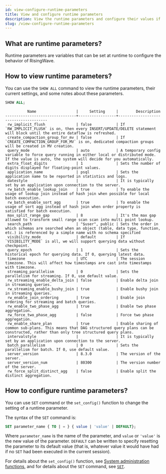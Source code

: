 ```yaml
---
id: view-configure-runtime-parameters
title: View and configure runtime parameters
description: View the runtime parameters and configure their values if needed.
slug: /view-configure-runtime-parameters
---
```

<head>
  <link rel="canonical" href="https://docs.risingwave.com/docs/current/view-configure-runtime-parameters/" />
</head>

## What are runtime parameters?

Runtime parameters are variables that can be set at runtime to configure the behavior of RisingWave.

## How to view runtime parameters?

You can use the `SHOW ALL` command to view the runtime parameters, their current settings, and some notes about these parameters.

```sql
SHOW ALL;
```

``` title=Parameters
          Name                  |     Setting     |        Description
--------------------------------+-----------------+--------------------------------------
 rw_implicit_flush              | false           | If `RW_IMPLICIT_FLUSH` is on, then every INSERT/UPDATE/DELETE statement will block until the entire dataflow is refreshed.
 create_compaction_group_for_mv | false           | If `CREATE_COMPACTION_GROUP_FOR_MV` is on, dedicated compaction groups will be created in MV creation.
 query_mode                     | auto            | A temporary config variable to force query running in either local or distributed mode. If the value is auto, the system will decide for you automatically.
 extra_float_digits             | 1               | Sets the number of digits displayed for floating-point values.
 application_name               | psql            | Sets the application name to be reported in statistics and logs.
 datestyle                      |                 | It is typically set by an application upon connection to the server.
 rw_batch_enable_lookup_join    | true            | To enable the usage of lookup join instead of hash join when possible for local batch execution.
 rw_batch_enable_sort_agg       | true            | To enable the usage of sort agg instead of hash join when order property is satisfied for batch execution.
 max_split_range_gap            | 8               | It's the max gap allowed to transform small range scan scan into multi point lookup.
 search_path                    | "$user", public | Sets the order in which schemas are searched when an object (table, data type, function, etc.) is referenced by a simple name with no schema specified
 visibility_mode                | default         | If `VISIBILITY_MODE` is all, we will support querying data without checkpoint.
 query_epoch                    | 1               | Sets the historical epoch for querying data. If 0, querying latest data.
 timezone                       | UTC             | The session timezone. This will affect how timestamps are cast into timestamps with timezone.
 streaming_parallelism          | 0               | Sets the parallelism for streaming. If 0, use default value.
 rw_streaming_enable_delta_join | false           | Enable delta join in streaming queries.
 rw_streaming_enable_bushy_join | true            | Enable bushy join in streaming queries.
 rw_enable_join_ordering        | true            | Enable join ordering for streaming and batch queries.
 rw_enable_two_phase_agg        | true            | Enable two phase aggregation.
 rw_force_two_phase_agg         | false           | Force two phase aggregation.
 rw_enable_share_plan           | true            | Enable sharing of common sub-plans. This means that DAG structured query plans can be constructed, rather than only tree structured query plans.
 intervalstyle                  |                 | It is typically set by an application upon connection to the server.
 batch_parallelism              | 0               | Sets the parallelism for batch. If 0, use default value.
 server_version                 | 8.3.0           | The version of the server.
 server_version_num             | 80300           | The version number of the server.
 rw_force_split_distinct_agg    | false           | Enable split the distinct aggregation.
```

## How to configure runtime parameters?

You can use `SET` command or the `set_config()` function to change the setting of a runtime parameter.

The syntax of the `SET` command is:

```sql
SET parameter_name { TO | = } { value | 'value' | DEFAULT};
```

Where `parameter_name` is the name of the parameter, and `value` or `'value'` is the new value of the parameter. `DEFAULT` can be written to specify resetting the parameter to its default value (that is, whatever value it would have had if no `SET` had been executed in the current session).

For details about the `set_config()` function, see [System administration functions](/sql/functions-operators/sql-function-sys-admin.md#set_config), and for details about the `SET` command, see [`SET`](/sql/commands/sql-show-jobs.md).
